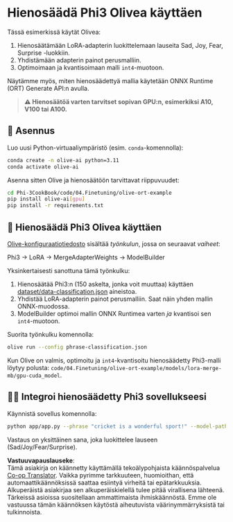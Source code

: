 <!--
CO_OP_TRANSLATOR_METADATA:
{
  "original_hash": "4164123a700fecd535d850f09506d72a",
  "translation_date": "2025-07-16T16:26:59+00:00",
  "source_file": "code/04.Finetuning/olive-ort-example/README.md",
  "language_code": "fi"
}
-->
# Hienosäädä Phi3 Olivea käyttäen

Tässä esimerkissä käytät Olivea:

1. Hienosäätämään LoRA-adapterin luokittelemaan lauseita Sad, Joy, Fear, Surprise -luokkiin.
1. Yhdistämään adapterin painot perusmalliin.
1. Optimoimaan ja kvantisoimaan malli `int4`-muotoon.

Näytämme myös, miten hienosäädettyä mallia käytetään ONNX Runtime (ORT) Generate API:n avulla.

> **⚠️ Hienosäätöä varten tarvitset sopivan GPU:n, esimerkiksi A10, V100 tai A100.**

## 💾 Asennus

Luo uusi Python-virtuaaliympäristö (esim. `conda`-komennolla):

```bash
conda create -n olive-ai python=3.11
conda activate olive-ai
```

Asenna sitten Olive ja hienosäätöön tarvittavat riippuvuudet:

```bash
cd Phi-3CookBook/code/04.Finetuning/olive-ort-example
pip install olive-ai[gpu]
pip install -r requirements.txt
```

## 🧪 Hienosäädä Phi3 Olivea käyttäen
[Olive-konfiguraatiotiedosto](../../../../../code/04.Finetuning/olive-ort-example/phrase-classification.json) sisältää *työnkulun*, jossa on seuraavat *vaiheet*:

Phi3 -> LoRA -> MergeAdapterWeights -> ModelBuilder

Yksinkertaisesti sanottuna tämä työnkulku:

1. Hienosäätää Phi3:n (150 askelta, jonka voit muuttaa) käyttäen [dataset/data-classification.json](../../../../../code/04.Finetuning/olive-ort-example/dataset/dataset-classification.json) aineistoa.
1. Yhdistää LoRA-adapterin painot perusmalliin. Saat näin yhden mallin ONNX-muodossa.
1. ModelBuilder optimoi mallin ONNX Runtimea varten *ja* kvantisoi sen `int4`-muotoon.

Suorita työnkulku komennolla:

```bash
olive run --config phrase-classification.json
```

Kun Olive on valmis, optimoitu ja `int4`-kvantisoitu hienosäädetty Phi3-malli löytyy polusta: `code/04.Finetuning/olive-ort-example/models/lora-merge-mb/gpu-cuda_model`.

## 🧑‍💻 Integroi hienosäädetty Phi3 sovellukseesi

Käynnistä sovellus komennolla:

```bash
python app/app.py --phrase "cricket is a wonderful sport!" --model-path models/lora-merge-mb/gpu-cuda_model
```

Vastaus on yksittäinen sana, joka luokittelee lauseen (Sad/Joy/Fear/Surprise).

**Vastuuvapauslauseke**:  
Tämä asiakirja on käännetty käyttämällä tekoälypohjaista käännöspalvelua [Co-op Translator](https://github.com/Azure/co-op-translator). Vaikka pyrimme tarkkuuteen, huomioithan, että automaattikäännöksissä saattaa esiintyä virheitä tai epätarkkuuksia. Alkuperäistä asiakirjaa sen alkuperäiskielellä tulee pitää virallisena lähteenä. Tärkeissä asioissa suositellaan ammattimaista ihmiskäännöstä. Emme ole vastuussa tämän käännöksen käytöstä aiheutuvista väärinymmärryksistä tai tulkinnoista.